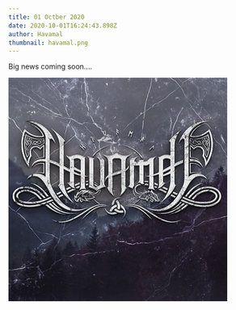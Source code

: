 ```yaml
---
title: 01 Octber 2020
date: 2020-10-01T16:24:43.898Z
author: Havamal
thumbnail: havamal.png
---
```


Big news coming soon....

![stock_logo.jpg](./stock_logo.jpg)
